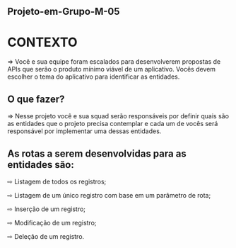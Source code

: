  ## Projeto-em-Grupo-M-05 

# CONTEXTO
⇒ Você e sua equipe foram escalados para desenvolverem
propostas de APIs que serão o produto mínimo viável de um
aplicativo. Vocês devem escolher o tema do aplicativo para
identificar as entidades.  

## O que fazer?
⇒ Nesse projeto você e sua squad serão responsáveis por
definir quais são as entidades que o projeto precisa
contemplar e cada um de vocês será responsável por
implementar uma dessas entidades.

## As rotas a serem desenvolvidas para as entidades são:
⇨ Listagem de todos os registros;<p>
⇨ Listagem de um único registro com base em um parâmetro de rota;<p>
⇨ Inserção de um registro;<p>
⇨ Modificação de um registro;<p>
⇨ Deleção de um registro.<p>
